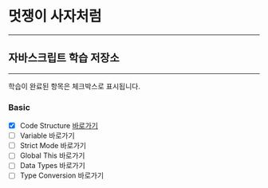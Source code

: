 # 멋쟁이 사자처럼
---
## 자바스크립트 학습 저장소
---

학습이 완료된 항목은 체크박스로 표시됩니다.


### Basic
- [x] Code Structure [바로가기](https://www.naver.com)
- [ ] Variable 바로가기
- [ ] Strict Mode 바로가기
- [ ] Global This 바로가기
- [ ] Data Types 바로가기
- [ ] Type Conversion 바로가기
